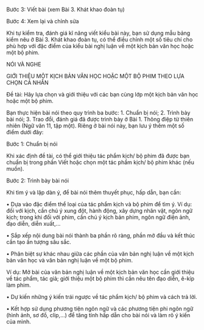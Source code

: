 Bước 3: Viết bài (xem Bài 3. Khát khao đoàn tụ)

Bước 4: Xem lại và chỉnh sửa

Khi tự kiểm tra, đánh giá kĩ năng viết kiểu bài này, bạn sử dụng mẫu bảng kiểm nêu ở Bài 3. Khát khao đoàn tụ, có thể điều chỉnh một số tiêu chí cho phù hợp với đặc điểm của kiểu bài nghị luận về một kịch bản văn học hoặc một bộ phim.

NÓI VÀ NGHE

GIỚI THIỆU MỘT KỊCH BẢN VĂN HỌC
HOẶC MỘT BỘ PHIM THEO LỰA CHỌN CÁ NHÂN

Đề tài:
Hãy lựa chọn và giới thiệu với các bạn cùng lớp một kịch bản văn học hoặc một bộ phim.

Bạn thực hiện bài nói theo quy trình ba bước: 1. Chuẩn bị nói; 2. Trình bày bài nói; 3. Trao đổi, đánh giá đã được trình bày ở Bài 1. Thông điệp từ thiên nhiên (Ngữ văn 11, tập một). Riêng ở bài nói này, bạn lưu ý thêm một số điểm dưới đây:

Bước 1: Chuẩn bị nói

Khi xác định đề tài, có thể giới thiệu tác phẩm kịch/ bộ phim đã được bạn chuẩn bị trong phần Viết hoặc chọn một tác phẩm kịch/ bộ phim khác (nếu muốn).

Bước 2: Trình bày bài nói

Khi tìm ý và lập dàn ý, để bài nói thêm thuyết phục, hấp dẫn, bạn cần:

• Dựa vào đặc điểm thể loại của tác phẩm kịch và bộ phim để tìm ý. Ví dụ: đối với kịch, cần chú ý xung đột, hành động, xây dựng nhân vật, ngôn ngữ kịch; trong khi đối với phim, cần chú ý kịch bản phim, ngôn ngữ điện ảnh, đạo diễn, diễn xuất,...

• Sắp xếp nội dung bài nói thành ba phần rõ ràng, phần mở đầu và kết thúc cần tạo ấn tượng sâu sắc.

• Phân biệt sự khác nhau giữa các phần của văn bản nghị luận về một kịch bản văn học và văn bản nghị luận về một bộ phim.

Ví dụ: Mở bài của văn bản nghị luận về một kịch bản văn học cần giới thiệu về tác phẩm, tác giả; giới thiệu một bộ phim thì cần nêu tên đạo diễn, ê-kíp làm phim.

• Dự kiến những ý kiến trái ngược về tác phẩm kịch/ bộ phim và cách trả lời.

• Kết hợp sử dụng phương tiện ngôn ngữ và các phương tiện phi ngôn ngữ (hình ảnh, sơ đồ, clip,...) để tăng tính hấp dẫn cho bài nói và làm rõ ý kiến của mình.